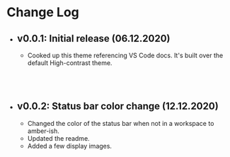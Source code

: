 # Change Log

- ## v0.0.1: Initial release (06.12.2020)
    - Cooked up this theme referencing VS Code docs. It's built over the default High-contrast theme.

<br><br>

- ## v0.0.2: Status bar color change (12.12.2020)
    - Changed the color of the status bar when not in a workspace to amber-ish.
    - Updated the readme.
    - Added a few display images.